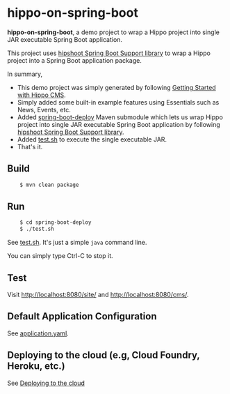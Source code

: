 # hippo-on-spring-boot

**hippo-on-spring-boot**, a demo project to wrap a Hippo project into single JAR executable Spring Boot application.

This project uses [hipshoot Spring Boot Support library](http://hipshoot.forge.onehippo.org/hipshoot-spring-boot-support/index.html)
to wrap a Hippo project into a Spring Boot application package.

In summary,
- This demo project was simply generated by following [Getting Started with Hippo CMS](https://www.onehippo.org/trails/getting-started/hippo-essentials-getting-started.html).
- Simply added some built-in example features using Essentials such as News, Events, etc.
- Added [spring-boot-deploy](spring-boot-deploy/) Maven submodule which lets us wrap Hippo project into single JAR executable Spring Boot application
  by following [hipshoot Spring Boot Support library](http://hipshoot.forge.onehippo.org/hipshoot-spring-boot-support/index.html).
- Added [test.sh](spring-boot-deploy/test.sh) to execute the single executable JAR.
- That's it.

## Build

```bash
    $ mvn clean package
```

## Run

```bash
    $ cd spring-boot-deploy
    $ ./test.sh
```

See [test.sh](spring-boot-deploy/test.sh). It's just a simple ```java``` command line.


You can simply type Ctrl-C to stop it.

## Test

Visit [http://localhost:8080/site/](http://localhost:8080/site/) and
[http://localhost:8080/cms/](http://localhost:8080/cms/).

## Default Application Configuration

See [application.yaml](spring-boot-deploy/src/main/resources/application.yaml).

## Deploying to the cloud (e.g, Cloud Foundry, Heroku, etc.)

See [Deploying to the cloud](http://docs.spring.io/spring-boot/docs/current/reference/html/cloud-deployment.html)
